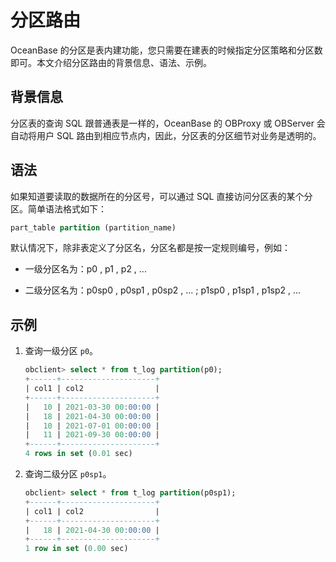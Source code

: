 # 分区路由

OceanBase 的分区是表内建功能，您只需要在建表的时候指定分区策略和分区数即可。本文介绍分区路由的背景信息、语法、示例。

## 背景信息

分区表的查询 SQL 跟普通表是一样的，OceanBase 的 OBProxy 或 OBServer 会自动将用户 SQL 路由到相应节点内，因此，分区表的分区细节对业务是透明的。

## 语法

如果知道要读取的数据所在的分区号，可以通过 SQL 直接访问分区表的某个分区。简单语法格式如下：

```sql
part_table partition (partition_name)
```

默认情况下，除非表定义了分区名，分区名都是按一定规则编号，例如：

* 一级分区名为：p0 , p1 , p2 , ...

* 二级分区名为：p0sp0 , p0sp1 , p0sp2 , ... ; p1sp0 , p1sp1 , p1sp2 , ...

## 示例

1. 查询一级分区 `p0`。

   ```sql
   obclient> select * from t_log partition(p0);
   +------+---------------------+
   | col1 | col2                |
   +------+---------------------+
   |   10 | 2021-03-30 00:00:00 |
   |   18 | 2021-04-30 00:00:00 |
   |   10 | 2021-07-01 00:00:00 |
   |   11 | 2021-09-30 00:00:00 |
   +------+---------------------+
   4 rows in set (0.01 sec)
   ```

2. 查询二级分区 `p0sp1`。

   ```sql
   obclient> select * from t_log partition(p0sp1);
   +------+---------------------+
   | col1 | col2                |
   +------+---------------------+
   |   18 | 2021-04-30 00:00:00 |
   +------+---------------------+
   1 row in set (0.00 sec)
   ```
